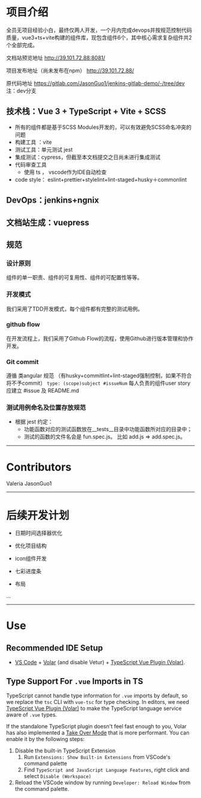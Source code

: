 # 项目介绍
全员无项目经验小白，最终仅两人开发，一个月内完成devops并按规范控制代码质量，vue3+ts+vite构建的组件库，现包含组件6个，其中核心需求复杂组件共2个全部完成。

文档站预览地址  http://39.101.72.88:8081/ 

项目发布地址（尚未发布在npm） http://39.101.72.88/

原代码地址 https://gitlab.com/JasonGuo1/jenkins-gitlab-demo/-/tree/dev 注：dev分支

## 技术栈：Vue 3 + TypeScript + Vite + SCSS
- 所有的组件都是基于SCSS Modules开发的，可以有效避免SCSS命名冲突的问题
- 构建工具 ：vite
- 测试工具：单元测试  jest
- 集成测试：cypress，但截至本文档提交之日尚未进行集成测试
- 代码审查工具 
   - 使用 ts ， vscode作为IDE自动检查
- code style：  eslint+prettier+stylelint+lint-staged+husky＋commonlint

## DevOps：jenkins+ngnix

## 文档站生成：vuepress

## 规范
### 设计原则
组件的单一职责、组件的可复用性、组件的可配置性等等。

### 开发模式
我们采用了TDD开发模式，每个组件都有完整的测试用例。

### github flow
在开发流程上，我们采用了Github Flow的流程，使用Github进行版本管理和协作开发。

### Git commit 
遵循 类angular 规范 （有husky+commitlint+lint-staged强制控制，如果不符合将不予commit）
`type: (scope)subject #issueNum`
每人负责的组件user story 应建立 #issue 及 README.md 

### 测试用例命名及位置存放规范
 - 根据 jest 约定：
    - 功能函数对应的测试函数放在__tests__目录中功能函数所对应的目录中；
    - 测试的函数的文件名会是 fun.spec.js。 比如 add.js => add.spec.js。

---

# Contributors

Valeria 
JasonGuo1

---

# 后续开发计划

- 日期时间选择器优化

- 优化项目结构

- icon组件开发

- 七彩进度条

- 布局

...

---


# Use 

## Recommended IDE Setup

- [VS Code](https://code.visualstudio.com/) + [Volar](https://marketplace.visualstudio.com/items?itemName=Vue.volar) (and disable Vetur) + [TypeScript Vue Plugin (Volar)](https://marketplace.visualstudio.com/items?itemName=Vue.vscode-typescript-vue-plugin).

## Type Support For `.vue` Imports in TS

TypeScript cannot handle type information for `.vue` imports by default, so we replace the `tsc` CLI with `vue-tsc` for type checking. In editors, we need [TypeScript Vue Plugin (Volar)](https://marketplace.visualstudio.com/items?itemName=Vue.vscode-typescript-vue-plugin) to make the TypeScript language service aware of `.vue` types.

If the standalone TypeScript plugin doesn't feel fast enough to you, Volar has also implemented a [Take Over Mode](https://github.com/johnsoncodehk/volar/discussions/471#discussioncomment-1361669) that is more performant. You can enable it by the following steps:

1. Disable the built-in TypeScript Extension
   1. Run `Extensions: Show Built-in Extensions` from VSCode's command palette
   2. Find `TypeScript and JavaScript Language Features`, right click and select `Disable (Workspace)`
2. Reload the VSCode window by running `Developer: Reload Window` from the command palette.
